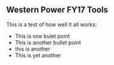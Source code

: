 
Western Power FY17 Tools
------------------------

This is a test of how well it all works:
 * This is one bulet point
 * This is another bullet point
 * this is another
 * This is yet another
